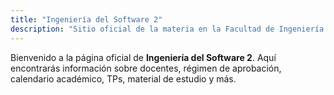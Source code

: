 ```yaml
---
title: "Ingeniería del Software 2"
description: "Sitio oficial de la materia en la Facultad de Ingeniería - UBA."
---
```

Bienvenido a la página oficial de **Ingeniería del Software 2**. Aquí encontrarás información sobre docentes, régimen de aprobación, calendario académico, TPs, material de estudio y más.
